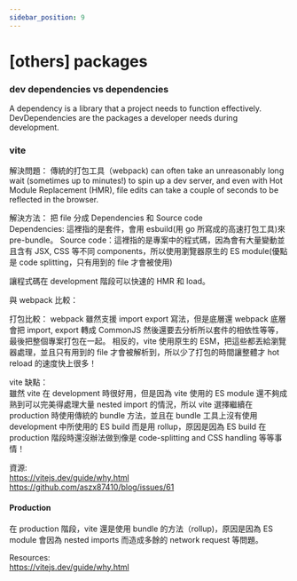 ```yaml
---
sidebar_position: 9
---
```


# [others] packages

### dev dependencies vs dependencies

A dependency is a library that a project needs to function effectively. DevDependencies are the packages a developer needs during development.

### vite

解決問題： 傳統的打包工具（webpack) can often take an unreasonably long wait (sometimes up to minutes!) to spin up a dev server, and even with Hot Module Replacement (HMR), file edits can take a couple of seconds to be reflected in the browser.

解決方法： 把 file 分成 Dependencies 和 Source code  
Dependencies: 這裡指的是套件，會用 esbuild(用 go 所寫成的高速打包工具)來 pre-bundle。
Source code：這裡指的是專案中的程式碼，因為會有大量變動並且含有 JSX, CSS 等不同 components，所以使用瀏覽器原生的 ES module(優點是 code splitting，只有用到的 file 才會被使用)

讓程式碼在 development 階段可以快速的 HMR 和 load。

與 webpack 比較：

打包比較：
webpack 雖然支援 import export 寫法，但是底層還 webpack 底層會把 import, export 轉成 CommonJS 然後還要去分析所以套件的相依性等等，最後把整個專案打包在一起。
相反的，vite 使用原生的 ESM，把這些都丟給瀏覽器處理，並且只有用到的 file 才會被解析到，所以少了打包的時間讓整體才 hot reload 的速度快上很多！

vite 缺點：  
雖然 vite 在 development 時很好用，但是因為 vite 使用的 ES module 還不夠成熟到可以完美得處理大量 nested import 的情況，所以 vite 選擇繼續在 production 時使用傳統的 bundle 方法，並且在 bundle 工具上沒有使用 development 中所使用的 ES build 而是用 rollup，原因是因為 ES build 在 production 階段時還沒辦法做到像是 code-splitting and CSS handling 等等事情！

資源:  
https://vitejs.dev/guide/why.html
https://github.com/aszx87410/blog/issues/61

#### Production

在 production 階段，vite 還是使用 bundle 的方法（rollup)，原因是因為 ES module 會因為 nested imports 而造成多餘的 network request 等問題。

Resources:  
https://vitejs.dev/guide/why.html
